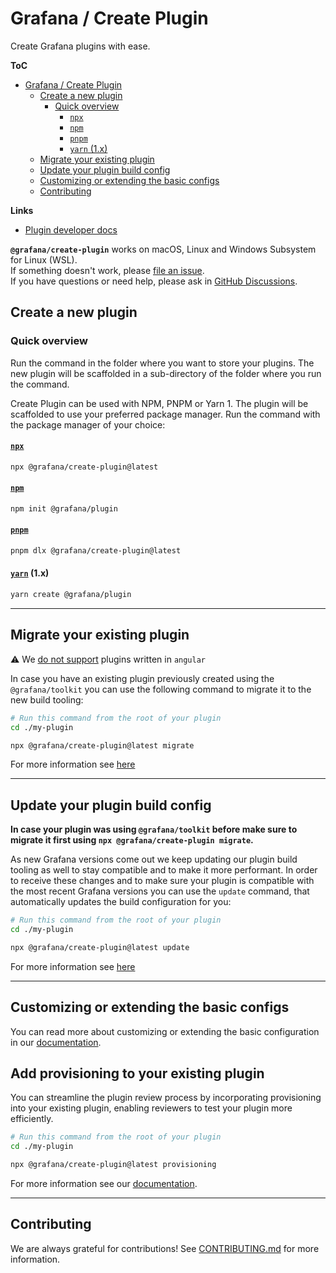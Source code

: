 # Grafana / Create Plugin

Create Grafana plugins with ease.

**ToC**

- [Grafana / Create Plugin](#grafana--create-plugin)
  - [Create a new plugin](#create-a-new-plugin)
    - [Quick overview](#quick-overview)
      - [`npx`](#npx)
      - [`npm`](#npm)
      - [`pnpm`](#pnpm)
      - [`yarn` (1.x)](#yarn-1x)
  - [Migrate your existing plugin](#migrate-your-existing-plugin)
  - [Update your plugin build config](#update-your-plugin-build-config)
  - [Customizing or extending the basic configs](#customizing-or-extending-the-basic-configs)
  - [Contributing](#contributing)

**Links**

- [Plugin developer docs](https://grafana.com/developers/plugin-tools)

**`@grafana/create-plugin`** works on macOS, Linux and Windows Subsystem for Linux (WSL).<br />
If something doesn't work, please [file an issue](https://github.com/grafana/plugin-tools/issues/new).<br />
If you have questions or need help, please ask in [GitHub Discussions](https://github.com/grafana/plugin-tools/discussions).

## Create a new plugin

### Quick overview

Run the command in the folder where you want to store your plugins. The new plugin will be scaffolded in a sub-directory of the folder where you run the command.

Create Plugin can be used with NPM, PNPM or Yarn 1. The plugin will be scaffolded to use your preferred package manager. Run the command with the package manager of your choice:

#### [`npx`](https://github.com/npm/npx)

```bash
npx @grafana/create-plugin@latest
```

#### [`npm`](https://docs.npmjs.com/cli/v7/commands/npm-init)

```bash
npm init @grafana/plugin
```

#### [`pnpm`](https://pnpm.io/cli/dlx)

```bash
pnpm dlx @grafana/create-plugin@latest
```

#### [`yarn`](https://classic.yarnpkg.com/blog/2017/05/12/introducing-yarn/) (1.x)

```bash
yarn create @grafana/plugin
```

---

## Migrate your existing plugin

:warning: We [do not support](https://grafana.com/docs/grafana/latest/developers/angular_deprecation/) plugins written in `angular`

In case you have an existing plugin previously created using the `@grafana/toolkit` you can use the
following command to migrate it to the new build tooling:

```bash
# Run this command from the root of your plugin
cd ./my-plugin

npx @grafana/create-plugin@latest migrate
```

For more information see [here](https://grafana.com/developers/plugin-tools/migration-guides/migrate-from-toolkit)

---

## Update your plugin build config

**In case your plugin was using `@grafana/toolkit` before make sure to migrate it first using `npx @grafana/create-plugin migrate`.**

As new Grafana versions come out we keep updating our plugin build tooling as well to stay compatible and to make it more performant.
In order to receive these changes and to make sure your plugin is compatible with the most recent Grafana versions you can use the `update` command,
that automatically updates the build configuration for you:

```bash
# Run this command from the root of your plugin
cd ./my-plugin

npx @grafana/create-plugin@latest update
```

For more information see [here](https://grafana.com/developers/plugin-tools/migration-guides/update-create-plugin-versions)

---

## Customizing or extending the basic configs

You can read more about customizing or extending the basic configuration in our [documentation](https://grafana.com/developers/plugin-tools/create-a-plugin/extend-a-plugin/extend-configurations).

## Add provisioning to your existing plugin

You can streamline the plugin review process by incorporating provisioning into your existing plugin, enabling reviewers to test your plugin more efficiently.

```bash
# Run this command from the root of your plugin
cd ./my-plugin

npx @grafana/create-plugin@latest provisioning
```

For more information see our [documentation](https://grafana.com/developers/plugin-tools/publish-a-plugin/provide-test-environment).

---

## Contributing

We are always grateful for contributions! See [CONTRIBUTING.md](../CONTRIBUTING.md) for more information.
